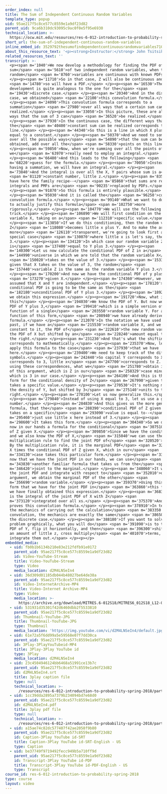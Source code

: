 ```yaml
---
order_index: null
title: The Sum of Independent Continuous Random Variables
template_type: popup
uid: 95ae217f5c8ce577c8559e1a9df23d82
parent_uid: 9ca6b310dc93095c9ac0f0e5f95e6930
technical_location: >-
  https://ocw.mit.edu/resources/res-6-012-introduction-to-probability-spring-2018/part-i-the-fundamentals/the-sum-of-independent-continuous-random-variables
short_url: the-sum-of-independent-continuous-random-variables
inline_embed_id: 3529792thesumofindependentcontinuousrandomvariables71021075
about_this_resource_text: '<p><strong>Instructor:</strong> John Tsitsiklis</p>'
related_resources_text: ''
transcript: >-
  <p><span m='1040'>We now develop a methodology for finding the PDF of the
  sum</span> <span m='5610'>of two independent random variables, when these
  random</span> <span m='8760'>variables are continuous with known PDFs.</span>
  </p><p><span m='11710'>So in that case, Z will also be continuous and</span>
  <span m='14780'>so will have a PDF.</span> </p><p><span m='16530'>The
  development is quite analogous to the one for the</span> <span
  m='19430'>discrete case.</span> </p><p><span m='20340'>And in the discrete
  case, we obtained</span> <span m='22100'>this convolution formula.</span>
  </p><p><span m='24090'>This convolution formula corresponds to a
  summation</span> <span m='27980'>over all ways that a certain sum can be
  realized.</span> </p><p><span m='33050'>In this picture, these are all the
  ways that the sum of 3 can</span> <span m='36520'>be realized.</span>
  </p><p><span m='37930'>In the continuous case, the different ways that
  the</span> <span m='40400'>constant sum can be realized corresponds to a
  line.</span> </p><p><span m='44340'>So this is a line in which X plus Y is
  equal to a constant.</span> </p><p><span m='50370'>And we need to somehow add
  over all the possible ways</span> <span m='54890'>that the sum can be
  obtained, add over all the</span> <span m='58330'>points on this line.</span>
  </p><p><span m='59850'>Now, when we're summing over all the points of the line
  we</span> <span m='63970'>really need to employ an integral.</span>
  </p><p><span m='66480'>And this leads to the following</span> <span
  m='68220'>guess for the formula.</span> </p><p><span m='70050'>Instead of
  having a summation, we will have an integral.</span> </p><p><span
  m='73840'>And the integral is over all the X, Y pairs whose sum is a</span>
  <span m='81120'>constant number, little z.</span> </p><p><span m='83510'>So we
  have here the family recipe--</span> <span m='85860'>that sums are replaced by
  integrals and PMFs are</span> <span m='90235'>replaced by PDFs.</span>
  </p><p><span m='91870'>So this formula is entirely plausible.</span>
  </p><p><span m='95030'>And it is called the</span> <span m='96250'>continuous
  convolution formula.</span> </p><p><span m='99140'>What we want to do next is
  to actually justify this formula</span> <span m='102750'>more
  rigorously.</span> </p><p><span m='104770'>We will use the following
  trick.</span> </p><p><span m='106890'>We will first condition on the random
  variable X, taking on a</span> <span m='112310'>specific value.</span>
  </p><p><span m='113850'>If we do this conditioning, then the random variable
  Z</span> <span m='118080'>becomes little x plus Y. And to make the argument
  more</span> <span m='126110'>transparent, we're going to look first at the
  special case</span> <span m='130070'>where little x is let's say, the number
  3.</span> </p><p><span m='134120'>In which case our random variable Z
  is</span> <span m='137400'>equal to Y plus 3.</span> </p><p><span
  m='140300'>Let us now calculate the conditional PDF of Z in a</span> <span
  m='144990'>universe in which we are told that the random variable X</span>
  <span m='150020'>takes on the value of 3.</span> </p><p><span m='153300'>Now,
  given that X takes on the value of 3, the random</span> <span
  m='157440'>variable Z is the same as the random variable Y plus 3.</span>
  </p><p><span m='170200'>And now we have the conditional PDF of y plus 3</span>
  <span m='173270'>given X.</span> </p><p><span m='174360'>However, we have
  assumed that X and Y are independent.</span> </p><p><span m='178120'>So the
  conditional PDF is going to be the same as the</span> <span
  m='182180'>unconditional PDF of Y plus 3.</span> </p><p><span m='189210'>And
  we obtain this expression.</span> </p><p><span m='191720'>Now, what is
  this?</span> </p><p><span m='194030'>We know the PDF of Y. But now we want the
  PDF of Y plus 3,</span> <span m='199410'>which is a simple version of a linear
  function of a single</span> <span m='203550'>random variable Y. For a linear
  function of this form,</span> <span m='208940'>we have already derived a
  formula.</span> </p><p><span m='212070'>In the notation we have used in the
  past, if we have a</span> <span m='215530'>random variable X, and we add the
  constant to it, the PDF of</span> <span m='222610'>the new random variable is
  the PDF of X but shifted by an</span> <span m='228240'>amount equal to b to
  the right.</span> </p><p><span m='231230'>And that's what the shifting
  corresponds to mathematically.</span> </p><p><span m='235370'>Now, let's us
  apply this formula to the case</span> <span m='237930'>that we have
  here.</span> </p><p><span m='239400'>We need to keep track of the different
  symbols.</span> </p><p><span m='242440'>So capital Y corresponds to X, b
  corresponds to 3, little x</span> <span m='247700'>corresponds to Z. And by
  using these correspondences, what we</span> <span m='251780'>obtain is f sub Y
  of this argument, which is Z in our</span> <span m='258329'>case minus b,
  which is 3 in our case.</span> </p><p><span m='264100'>And this is the final
  form for the conditional density of Z</span> <span m='267990'>given that X
  takes a specific value.</span> </p><p><span m='270530'>It's nothing more than
  the density of Y, but shifted by 3</span> <span m='275140'>units to the
  right.</span> </p><p><span m='278100'>Let us now generalize this.</span>
  </p><p><span m='279840'>Instead of using X equal to 3, let us use a general
  number.</span> </p><p><span m='284830'>And this gives us the more general
  formula, that the</span> <span m='288390'>conditional PDF of Z given that X
  takes on a specific</span> <span m='293090'>value is equal to--</span> <span
  m='295460'>just use little x here instead of 3.</span> </p><p><span
  m='298600'>It takes this form.</span> </p><p><span m='304340'>So we do have
  now in our hands a formula for the conditional</span> <span m='307510'>density
  of Z given X.</span> </p><p><span m='309850'>Since we have the conditional,
  and we also know the PDF of X,</span> <span m='315040'>we can use the
  multiplication rule to find the joint PDF of</span> <span m='320520'>X and Z.
  By the multiplication rule, it is the marginal PDF</span> <span m='328710'>of
  X times the conditional PDF of Z given X, which in our</span> <span
  m='334130'>case takes this particular form.</span> </p><p><span m='339320'>And
  now that we have the joint PDF in our hands, we can use</span> <span
  m='343830'>another familiar formula that takes us from the</span> <span
  m='346420'>joint to the marginal.</span> </p><p><span m='348060'>It would take
  the joint PDF and integrate with respect to</span> <span m='352010'>one
  argument, we obtain the marginal PDF of the other</span> <span
  m='356690'>random variable.</span> </p><p><span m='359370'>Using this specific
  form that we have for the joint PDF in</span> <span m='363860'>this formula,
  we have finally obtained this expression.</span> </p><p><span m='368320'>This
  is the integral of the joint PDF of X with Z</span> <span
  m='373120'>integrated over all xs.</span> </p><p><span m='375370'>And this
  proves this convolution formula.</span> </p><p><span m='378910'>In terms of
  the mechanics of carrying out the calculation</span> <span m='383350'>of the
  convolution, the mechanics are exactly the same</span> <span m='386500'>as in
  the discrete case.</span> </p><p><span m='388180'>If you want to solve a
  problem graphically, what you will do</span> <span m='391090'>is to take the
  PDF of Y, flip it horizontally, and then</span> <span m='396300'>shift it by
  an amount of little z, cross multiply</span> <span m='401070'>terms, and
  integrate them out.</span> </p><p></p>
embedded_media:
  - uid: fb0b1b6134b210e83e212fdfb91e0172
    parent_uid: 95ae217f5c8ce577c8559e1a9df23d82
    id: Video-YouTube-Stream
    title: Video-YouTube-Stream
    type: Video
    media_location: d2M4LNSeIn4
  - uid: 36d309d01185db044b48027be64de38a
    parent_uid: 95ae217f5c8ce577c8559e1a9df23d82
    id: Video-InternetArchive-MP4
    title: Video-Internet Archive-MP4
    type: Video
    media_location: >-
      https://archive.org/download/MITRES.6-012S18/MITRES6_012S18_L12-03_300k.mp4
  - uid: 531931d35301f42d6460dbb2f5533810
    parent_uid: 95ae217f5c8ce577c8559e1a9df23d82
    id: Thumbnail-YouTube-JPG
    title: Thumbnail-YouTube-JPG
    type: Thumbnail
    media_location: 'https://img.youtube.com/vi/d2M4LNSeIn4/default.jpg'
  - uid: 61e72a5f6dd99a5e59568e07f7dd30ca
    parent_uid: 95ae217f5c8ce577c8559e1a9df23d82
    id: 3Play-3PlayYouTubeid-MP4
    title: 3Play-3Play YouTube id
    type: 3Play
    media_location: d2M4LNSeIn4
  - uid: 23c4504946124bb6468a51991ce13b7c
    parent_uid: 95ae217f5c8ce577c8559e1a9df23d82
    id: d2M4LNSeIn4.srt
    title: 3play caption file
    type: null
    technical_location: >-
      /resources/res-6-012-introduction-to-probability-spring-2018/part-i-the-fundamentals/the-sum-of-independent-continuous-random-variables/d2M4LNSeIn4.srt
  - uid: 1cc39dda2895a7379b234094bd7e68d0
    parent_uid: 95ae217f5c8ce577c8559e1a9df23d82
    id: d2M4LNSeIn4.pdf
    title: 3play pdf file
    type: null
    technical_location: >-
      /resources/res-6-012-introduction-to-probability-spring-2018/part-i-the-fundamentals/the-sum-of-independent-continuous-random-variables/d2M4LNSeIn4.pdf
  - uid: a15ae74c82dc577407f42ae2058f9b80
    parent_uid: 95ae217f5c8ce577c8559e1a9df23d82
    id: Caption-3Play YouTube id-SRT
    title: Caption-3Play YouTube id-SRT-English - US
    type: Caption
  - uid: be37749f9719492fecc949b5a710ff9d
    parent_uid: 95ae217f5c8ce577c8559e1a9df23d82
    id: Transcript-3Play YouTube id-PDF
    title: Transcript-3Play YouTube id-PDF-English - US
    type: Transcript
course_id: res-6-012-introduction-to-probability-spring-2018
type: course
layout: video
---
```

